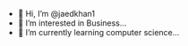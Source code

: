 - 👋 Hi, I’m @jaedkhan1
- 👀 I’m interested in Business...
- 🌱 I’m currently learning computer science...

<!---
jaedkhan1/jaedkhan1 is a ✨ special ✨ repository because its `README.md` (this file) appears on your GitHub profile.
You can click the Preview link to take a look at your changes.
--->
